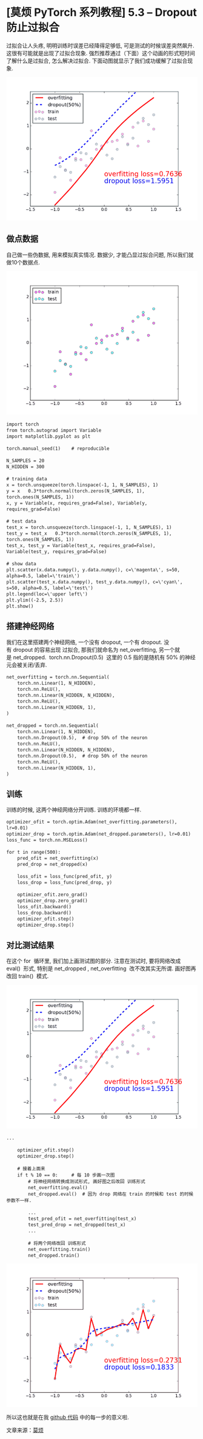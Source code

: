 # [莫烦 PyTorch 系列教程] 5.3 – Dropout 防止过拟合

过拟合让人头疼, 明明训练时误差已经降得足够低, 可是测试的时候误差突然飙升. 这很有可能就是出现了过拟合现象. 强烈推荐通过（下面）这个动画的形式短时间了解什么是过拟合, 怎么解决过拟合. 下面动图就显示了我们成功缓解了过拟合现象.

![](img/a545e4a49909bd7a80e042fd6d8267cb.png)

## 做点数据

自己做一些伪数据, 用来模拟真实情况. 数据少, 才能凸显过拟合问题, 所以我们就做10个数据点.

![](img/761c210ceb0fdd69c7e0f8bd85e39698.png)

```
import torch
from torch.autograd import Variable
import matplotlib.pyplot as plt

torch.manual_seed(1)    # reproducible

N_SAMPLES = 20
N_HIDDEN = 300

# training data
x = torch.unsqueeze(torch.linspace(-1, 1, N_SAMPLES), 1)
y = x   0.3*torch.normal(torch.zeros(N_SAMPLES, 1), torch.ones(N_SAMPLES, 1))
x, y = Variable(x, requires_grad=False), Variable(y, requires_grad=False)

# test data
test_x = torch.unsqueeze(torch.linspace(-1, 1, N_SAMPLES), 1)
test_y = test_x   0.3*torch.normal(torch.zeros(N_SAMPLES, 1), torch.ones(N_SAMPLES, 1))
test_x, test_y = Variable(test_x, requires_grad=False), Variable(test_y, requires_grad=False)

# show data
plt.scatter(x.data.numpy(), y.data.numpy(), c=\'magenta\', s=50, alpha=0.5, label=\'train\')
plt.scatter(test_x.data.numpy(), test_y.data.numpy(), c=\'cyan\', s=50, alpha=0.5, label=\'test\')
plt.legend(loc=\'upper left\')
plt.ylim((-2.5, 2.5))
plt.show()
```

## 搭建神经网络

我们在这里搭建两个神经网络, 一个没有 dropout, 一个有 dropout. 没有 dropout 的容易出现 过拟合, 那我们就命名为 net_overfitting, 另一个就是 net_dropped.  torch.nn.Dropout(0.5)  这里的 0.5 指的是随机有 50% 的神经元会被关闭/丢弃.

```
net_overfitting = torch.nn.Sequential(
    torch.nn.Linear(1, N_HIDDEN),
    torch.nn.ReLU(),
    torch.nn.Linear(N_HIDDEN, N_HIDDEN),
    torch.nn.ReLU(),
    torch.nn.Linear(N_HIDDEN, 1),
)

net_dropped = torch.nn.Sequential(
    torch.nn.Linear(1, N_HIDDEN),
    torch.nn.Dropout(0.5),  # drop 50% of the neuron
    torch.nn.ReLU(),
    torch.nn.Linear(N_HIDDEN, N_HIDDEN),
    torch.nn.Dropout(0.5),  # drop 50% of the neuron
    torch.nn.ReLU(),
    torch.nn.Linear(N_HIDDEN, 1),
)
```

## 训练

训练的时候, 这两个神经网络分开训练. 训练的环境都一样.

```
optimizer_ofit = torch.optim.Adam(net_overfitting.parameters(), lr=0.01)
optimizer_drop = torch.optim.Adam(net_dropped.parameters(), lr=0.01)
loss_func = torch.nn.MSELoss()

for t in range(500):
    pred_ofit = net_overfitting(x)
    pred_drop = net_dropped(x)

    loss_ofit = loss_func(pred_ofit, y)
    loss_drop = loss_func(pred_drop, y)

    optimizer_ofit.zero_grad()
    optimizer_drop.zero_grad()
    loss_ofit.backward()
    loss_drop.backward()
    optimizer_ofit.step()
    optimizer_drop.step()
```

## 对比测试结果

在这个 for  循环里, 我们加上画测试图的部分. 注意在测试时, 要将网络改成 eval()  形式, 特别是 net_dropped , net_overfitting  改不改其实无所谓. 画好图再改回 train()  模式.

![](img/a545e4a49909bd7a80e042fd6d8267cb.png)

```
...

    optimizer_ofit.step()
    optimizer_drop.step()

    # 接着上面来
    if t % 10 == 0:     # 每 10 步画一次图
        # 将神经网络转换成测试形式, 画好图之后改回 训练形式
        net_overfitting.eval()
        net_dropped.eval()  # 因为 drop 网络在 train 的时候和 test 的时候参数不一样.

        ...
        test_pred_ofit = net_overfitting(test_x)
        test_pred_drop = net_dropped(test_x)
        ...

        # 将两个网络改回 训练形式
        net_overfitting.train()
        net_dropped.train()
```

![](img/c2914d88b6f17b84982e162cf6930a88.png)

所以这也就是在我 [github 代码](https://www.pytorchtutorial.com/goto/https://github.com/MorvanZhou/PyTorch-Tutorial/blob/master/tutorial-contents/503_dropout.py) 中的每一步的意义啦.

文章来源：[莫烦](https://www.pytorchtutorial.com/goto/https://morvanzhou.github.io/)